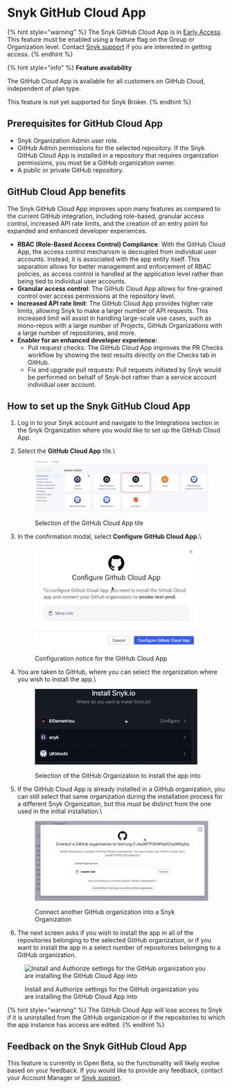# Snyk GitHub Cloud App

{% hint style="warning" %}
The Snyk GitHub Cloud App is in [Early Access](../../getting-started/snyk-release-process.md). This feature must be enabled using a feature flag on the Group or Organization level. Contact [Snyk support](https://support.snyk.io/hc/en-us/requests/new) if you are interested in getting access.
{% endhint %}

{% hint style="info" %}
**Feature availability**

The GitHub Cloud App is available for all customers on GitHub Cloud, independent of plan type.

This feature is not yet supported for Snyk Broker.
{% endhint %}

## Prerequisites for GitHub Cloud App

* Snyk Organization Admin user role.
* GitHub Admin permissions for the selected repository. If the Snyk GitHub Cloud App is installed in a repository that requires organization permissions, you must be a GitHub organization owner.
* A public or private GitHub repository.

## GitHub Cloud App benefits

The Snyk GitHub Cloud App improves upon many features as compared to the current GitHub integration, including role-based, granular access control, increased API rate limits, and the creation of an entry point for expanded and enhanced developer experiences.

* **RBAC (Role-Based Access Control) Compliance**: With the GitHub Cloud App, the access control mechanism is decoupled from individual user accounts. Instead, it is associated with the app entity itself. This separation allows for better management and enforcement of RBAC policies, as access control is handled at the application level rather than being tied to individual user accounts.
* **Granular access control**: The GitHub Cloud App allows for fine-grained control over access permissions at the repository level.&#x20;
* **Increased API rate limit**: The GitHub Cloud App provides higher rate limits, allowing Snyk to make a larger number of API requests. This increased limit will assist in handling large-scale use cases, such as mono-repos with a large number of Projects, GitHub Organizations with a large number of repositories, and more.
* **Enabler for an enhanced developer experience:**
  * Pull request checks: The GitHub Cloud App improves the PR Checks workflow by showing the test results directly on the Checks tab in GitHub.
  * Fix and upgrade pull requests: Pull requests initiated by Snyk would be performed on behalf of Snyk-bot rather than a service account individual user account.

## How to set up the Snyk GitHub Cloud App

1. Log in to your Snyk account and navigate to the Integrations section in the Snyk Organization where you would like to set up the GitHub Cloud App.
2.  Select the **GitHub Cloud App** tile.\


    <figure><img src="../../.gitbook/assets/2023-11-28_09-42-28 (1).png" alt=""><figcaption><p>Selection of the GitHub Cloud App tile</p></figcaption></figure>
3.  In the confirmation modal, select **Configure GitHub Cloud App.**\


    <figure><img src="../../.gitbook/assets/2023-11-28_09-44-21.png" alt="" width="375"><figcaption><p>Configuration notice for the GitHub Cloud App</p></figcaption></figure>
4.  You are taken to GitHub, where you can select the organization where you wish to install the app.\


    <figure><img src="../../.gitbook/assets/2023-11-28_09-45-45.png" alt="" width="375"><figcaption><p>Selection of the GitHub Organization to install the app into</p></figcaption></figure>
5.  If the GitHub Cloud App is already installed in a GitHub organization, you can still select that same organization during the installation process for a different Snyk Organization, but this must be distinct from the one used in the initial installation.\


    <figure><img src="../../.gitbook/assets/2024-01-23_10-40-45.png" alt="Connect another GitHub organization into a Snyk Organization" width="563"><figcaption><p>Connect another GitHub organization into a Snyk Organization</p></figcaption></figure>
6. The next screen asks if you wish to install the app in all of the repositories belonging to the selected GitHub organization, or if you want to install the app in a select number of repositories belonging to a GitHub organization.&#x20;

<figure><img src="https://lh7-us.googleusercontent.com/izrSkGKUWpJYqBk4yOi4psfRqmNLJiH1LCun3RLwdIfdEUx8wmU5LomzYzvHCGf5Ak5WVAatbOYhDd489QCmSjJv58lYnizUnfH6HiMiI7xi5o0VfLHyDzCIMO5MdqNXxlOPgTR4pIWD6fhHrPEpC8o" alt="Install and Authorize settings for the GitHub organization you are installing the GitHub Cloud App into" width="375"><figcaption><p>Install and Authorize settings for the GitHub organization you are installing the GitHub Cloud App into</p></figcaption></figure>

{% hint style="warning" %}
The GitHub Cloud App will lose access to Snyk if it is uninstalled from the GitHub organization or if the repositories to which the app instance has access are edited.
{% endhint %}

## Feedback on the Snyk GitHub Cloud App

This feature is currently in Open Beta, so the functionality will likely evolve based on your feedback. If you would like to provide any feedback, contact your Account Manager or [Snyk support](https://support.snyk.io/hc/en-us/requests/new).



